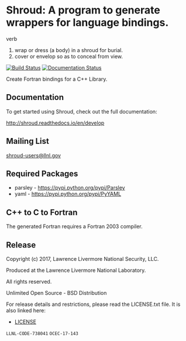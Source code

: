 # Shroud: A program to generate wrappers for language bindings.

verb
1. wrap or dress (a body) in a shroud for burial.
2. cover or envelop so as to conceal from view.

[![Build Status](https://travis-ci.org/LLNL/shroud.svg?branch=develop)](https://travis-ci.org/LLNL/shroud)
[![Documentation Status](https://readthedocs.org/projects/shroud/badge/?version=develop)](http://shroud.readthedocs.io/en/latest/?badge=develop)

Create Fortran bindings for a C++ Library.

## Documentation

To get started using Shroud, check out the full documentation:

http://shroud.readthedocs.io/en/develop

## Mailing List

shroud-users@llnl.gov

## Required Packages

*  parsley - https://pypi.python.org/pypi/Parsley
*  yaml - https://pypi.python.org/pypi/PyYAML

## C++ to C to Fortran

The generated Fortran requires a Fortran 2003 compiler.

## Release

Copyright (c) 2017, Lawrence Livermore National Security, LLC.

Produced at the Lawrence Livermore National Laboratory.

All rights reserved.

Unlimited Open Source - BSD Distribution

For release details and restrictions, please read the LICENSE.txt file.
It is also linked here:
- [LICENSE](./LICENSE)

`LLNL-CODE-738041`  `OCEC-17-143`
